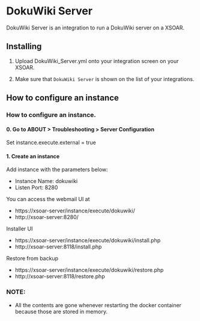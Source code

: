 DokuWiki Server
===========

DokuWiki Server is an integration to run a DokuWiki server on a XSOAR.


Installing
----------

1. Upload DokuWiki_Server.yml onto your integration screen on your XSOAR.

2. Make sure that `DokuWiki Server` is shown on the list of your integrations.


How to configure an instance
----------

### How to configure an instance.

#### 0.  Go to ABOUT > Troubleshooting > Server Configuration
  Set  instance.execute.external = true

#### 1. Create an instance
Add instance with the parameters below:
  - Instance Name: dokuwiki
  - Listen Port: 8280

You can access the webmail UI at
  - https://xsoar-server/instance/execute/dokuwiki/
  - http://xsoar-server:8280/

Installer UI
  - https://xsoar-server/instance/execute/dokuwiki/install.php
  - http://xsoar-server:8118/install.php

Restore from backup
  - https://xsoar-server/instance/execute/dokuwiki/restore.php
  - http://xsoar-server:8118/restore.php

### NOTE:
 - All the contents are gone whenever restarting the docker container because those are stored in memory.

